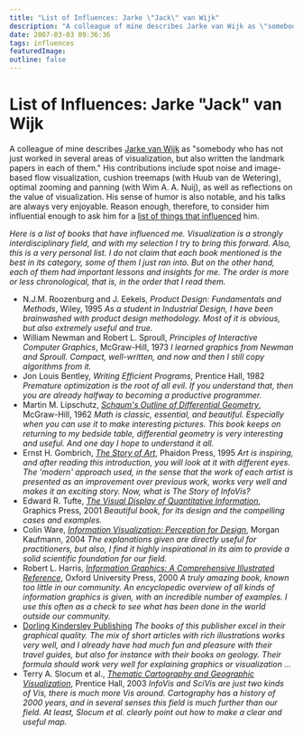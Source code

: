 ```yaml
---
title: "List of Influences: Jarke \"Jack\" van Wijk"
description: "A colleague of mine describes Jarke van Wijk as \"somebody who has not just worked in several areas of visualization, but also written the landmark papers in each of them.\" His contributions include spot noise and image-based flow visualization, cushion treemaps (with Huub van de Wetering), optimal zooming and panning (with Wim A. A. Nuij), as well as reflections on the value of visualization. His sense of humor is also notable, and his talks are always very enjoyable. Reason enough, therefore, to consider him influential enough to ask him for a list of things  that influenced him."
date: 2007-03-03 09:36:36
tags: influences
featuredImage: 
outline: false
---
```


# List of Influences: Jarke "Jack" van Wijk

A colleague of mine describes <a href="http://www.win.tue.nl/~vanwijk/">Jarke van Wijk</a> as "somebody who has not just worked in several areas of visualization, but also written the landmark papers in each of them." His contributions include spot noise and image-based flow visualization, cushion treemaps (with Huub van de Wetering), optimal zooming and panning (with Wim A. A. Nuij), as well as reflections on the value of visualization. His sense of humor is also notable, and his talks are always very enjoyable. Reason enough, therefore, to consider him influential enough to ask him for a <a href="/blog/2007/series-introduction">list of things that influenced</a> him.

<em>Here is a list of books that have influenced me. Visualization is a strongly interdisciplinary field, and with my selection I try to bring this forward. Also, this is a very personal list. I do not claim that each book mentioned is the best in its category, some of them I just ran into. But on the other hand, each of them had important lessons and insights for me. The order is more or less chronological, that is, in the order that I read them.</em>

- N.J.M. Roozenburg and J. Eekels, <em>Product Design: Fundamentals and Methods</em>, Wiley, 1995 <em>As a student in Industrial Design, I have been brainwashed with product design methodology. Most of it is obvious, but also extremely useful and true.</em>
- William Newman and Robert L. Sproull, <em>Principles of Interactive Computer Graphics</em>, McGraw-Hill, 1973 <em>I learned graphics from Newman and Sproull. Compact, well-written, and now and then I still copy algorithms from it.</em>
- Jon Louis Bentley, <em>Writing Efficient Programs</em>, Prentice Hall, 1982 <em>Premature optimization is the root of all evil. If you understand that, then you are already halfway to becoming a productive programmer.</em>
- Martin M. Lipschutz, <em><a href="http://www.amazon.com/Schaums-Outline-Differential-Geometry/dp/0070379858/">Schaum's Outline of Differential Geometry</a></em>, McGraw-Hill, 1962 <em>Math is classic, essential, and beautiful. Especially when you can use it to make interesting pictures. This book keeps on returning to my bedside table, differential geometry is very interesting and useful. And one day I hope to understand it all.</em>
- Ernst H. Gombrich, <em><a href="http://www.amazon.com/Story-Art-E-H-Gombrich/dp/0714832472/">The Story of Art</a></em>, Phaidon Press, 1995 <em>Art is inspiring, and after reading this introduction, you will look at it with different eyes. The 'modern' approach used, in the sense that the work of each artist is presented as an improvement over previous work, works very well and makes it an exciting story. Now, what is The Story of InfoVis?</em>
- Edward R. Tufte, <a href="http://www.amazon.com/Visual-Display-Quantitative-Information/dp/0961392142/"><em>The Visual Display of Quantitative Information</em></a>, Graphics Press, 2001 <em>Beautiful book, for its design and the compelling cases and examples.</em>
- Colin Ware, <a href="http://www.amazon.com/Information-Visualization-Second-Interactive-Technologies/dp/1558608192/"><em>Information Visualization: Perception for Design</em></a>, Morgan Kaufmann, 2004 <em>The explanations given are directly useful for practitioners, but also, I find it highly inspirational in its aim to provide a solid scientific foundation for our field.</em>
- Robert L. Harris, <a href="http://www.amazon.com/Information-Graphics-Comprehensive-Illustrated-Reference/dp/0195135326/"><em>Information Graphics: A Comprehensive Illustrated Reference</em></a>, Oxford University Press, 2000 <em>A truly amazing book, known too little in our community. An encyclopedic overview of all kinds of information graphics is given, with an incredible number of examples. I use this often as a check to see what has been done in the world outside our community.</em>
- <a href="http://www.dk.com/">Dorling Kindersley Publishing</a> <em>The books of this publisher excel in their graphical quality. The mix of short articles with rich illustrations works very well, and I already have had much fun and pleasure with their travel guides, but also for instance with their books on geology. Their formula should work very well for explaining graphics or visualization ...</em>
- Terry A. Slocum et al., <a href="http://www.amazon.com/Thematic-Cartography-Geographic-Visualization-Second/dp/0130351237/"><em>Thematic Cartography and Geographic Visualization</em></a>, Prentice Hall, 2003 <em>InfoVis and SciVis are just two kinds of Vis, there is much more Vis around. Cartography has a history of 2000 years, and in several senses this field is much further than our field. At least, Slocum et al. clearly point out how to make a clear and useful map. </em>


<PostedBy />


